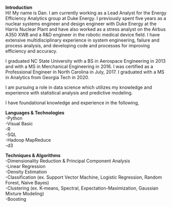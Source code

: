 
**Introduction**  
Hi! My name is Dan. I am currently working as a Lead Analyst for the Energy Efficiency Analytics group at Duke Energy. 
I previously spent five years as a nuclear systems engineer and design engineer with Duke Energy at the Harris Nuclear Plant and have also worked as a 
stress analyst on the Airbus A350 XWB and a R&D engineer in the robotic medical device field. I have extensive multidisciplinary experience in system engineering, 
failure and process analysis, and developing code and processes for improving efficiency and accuracy. 

I graduated NC State University with a BS in Aerospace Engineering in 2013 and with a MS in Merchanical Engineering in 2016. I was certified as a Professional Engineer in North Carolina in July, 2017. I graduated with a MS in Analytics from Georgia Tech in 2020.

I am pursuing a role in data science which utilizes my knowledge and experience with statistical analysis and predictive modeling.

I have foundational knowledge and experience in the following,  

**Languages & Technologies**  
-Python  
-Visual Basic  
-R  
-SQL  
-Hadoop MapReduce  
-d3  

**Techniques & Algorithms**  
-Dimensionality Reduction & Principal Component Analysis  
-Linear Regression  
-Density Estimation  
-Classification (ex. Support Vector Machine, Logistic Regression, Random Forest, Naive Bayes)  
-Clustering (ex. K-means, Spectral, Expectation-Maximization, Gaussian Mixture Modeling)  
-Boosting  

<!---
dglipetz/dglipetz is a ✨ special ✨ repository because its `README.md` (this file) appears on your GitHub profile.
You can click the Preview link to take a look at your changes.
--->
